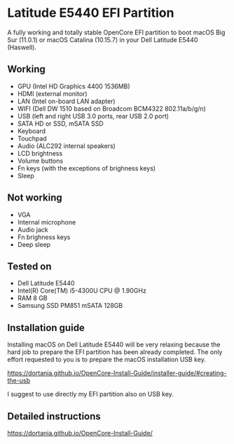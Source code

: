# Latitude E5440 EFI Partition

A fully working and totally stable OpenCore EFI partition to boot macOS Big Sur (11.0.1) or macOS Catalina (10.15.7) in your Dell Latitude E5440 (Haswell).

## Working
  - GPU (Intel HD Graphics 4400 1536MB)
  - HDMI (external monitor)
  - LAN (Intel on-board LAN adapter)
  - WIFI (Dell DW 1510 based on Broadcom BCM4322 802.11a/b/g/n)
  - USB (left and right USB 3.0 ports, rear USB 2.0 port)
  - SATA HD or SSD, mSATA SSD
  - Keyboard
  - Touchpad
  - Audio (ALC292 internal speakers)
  - LCD brightness 
  - Volume buttons
  - Fn keys (with the exceptions of brighness keys)
  - Sleep
  
## Not working
  - VGA
  - Internal microphone
  - Audio jack
  - Fn brighness keys
  - Deep sleep
  
## Tested on
  - Dell Latitude E5440
  - Intel(R) Core(TM) i5-4300U CPU @ 1.90GHz
  - RAM 8 GB
  - Samsung SSD PM851 mSATA 128GB

## Installation guide

Installing macOS on Dell Latitude E5440 will be very relaxing because the hard job to prepare the EFI partition has been already completed.
The only effort requested to you is to prepare the macOS installation USB key.

https://dortania.github.io/OpenCore-Install-Guide/installer-guide/#creating-the-usb

I suggest to use directly my EFI partition also on USB key.

## Detailed instructions

https://dortania.github.io/OpenCore-Install-Guide/

